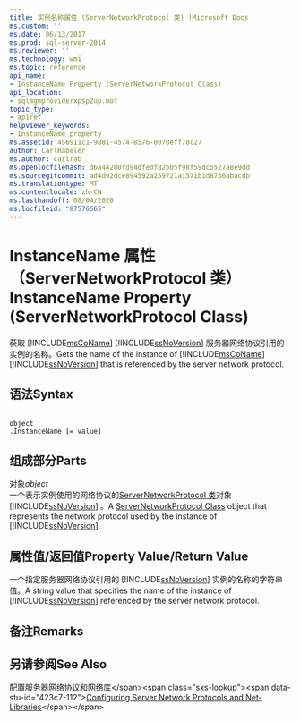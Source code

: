 ```yaml
---
title: 实例名称属性 (ServerNetworkProtocol 类) |Microsoft Docs
ms.custom: ''
ms.date: 06/13/2017
ms.prod: sql-server-2014
ms.reviewer: ''
ms.technology: wmi
ms.topic: reference
api_name:
- InstanceName Property (ServerNetworkProtocol Class)
api_location:
- sqlmgmproviderxpsp2up.mof
topic_type:
- apiref
helpviewer_keywords:
- InstanceName property
ms.assetid: 456911c1-9881-4574-8576-0070eff78c27
author: CarlRabeler
ms.author: carlrab
ms.openlocfilehash: d6a44280fd94dfedf82b05f98f59dc5527a8e9dd
ms.sourcegitcommit: ad4d92dce894592a259721a1571b1d8736abacdb
ms.translationtype: MT
ms.contentlocale: zh-CN
ms.lasthandoff: 08/04/2020
ms.locfileid: "87576565"
---
```

# <a name="instancename-property-servernetworkprotocol-class"></a><span data-ttu-id="423c7-102">InstanceName 属性（ServerNetworkProtocol 类）</span><span class="sxs-lookup"><span data-stu-id="423c7-102">InstanceName Property (ServerNetworkProtocol Class)</span></span>
  <span data-ttu-id="423c7-103">获取 [!INCLUDE[msCoName](../../../includes/msconame-md.md)] [!INCLUDE[ssNoVersion](../../../includes/ssnoversion-md.md)] 服务器网络协议引用的实例的名称。</span><span class="sxs-lookup"><span data-stu-id="423c7-103">Gets the name of the instance of [!INCLUDE[msCoName](../../../includes/msconame-md.md)] [!INCLUDE[ssNoVersion](../../../includes/ssnoversion-md.md)] that is referenced by the server network protocol.</span></span>  
  
## <a name="syntax"></a><span data-ttu-id="423c7-104">语法</span><span class="sxs-lookup"><span data-stu-id="423c7-104">Syntax</span></span>  
  
```  
  
object  
.InstanceName [= value]  
```  
  
## <a name="parts"></a><span data-ttu-id="423c7-105">组成部分</span><span class="sxs-lookup"><span data-stu-id="423c7-105">Parts</span></span>  
 <span data-ttu-id="423c7-106">对象</span><span class="sxs-lookup"><span data-stu-id="423c7-106">*object*</span></span>  
 <span data-ttu-id="423c7-107">一个表示实例使用的网络协议的[ServerNetworkProtocol 类](servernetworkprotocol-class.md)对象 [!INCLUDE[ssNoVersion](../../../includes/ssnoversion-md.md)] 。</span><span class="sxs-lookup"><span data-stu-id="423c7-107">A [ServerNetworkProtocol Class](servernetworkprotocol-class.md) object that represents the network protocol used by the instance of [!INCLUDE[ssNoVersion](../../../includes/ssnoversion-md.md)].</span></span>  
  
## <a name="property-valuereturn-value"></a><span data-ttu-id="423c7-108">属性值/返回值</span><span class="sxs-lookup"><span data-stu-id="423c7-108">Property Value/Return Value</span></span>  
 <span data-ttu-id="423c7-109">一个指定服务器网络协议引用的 [!INCLUDE[ssNoVersion](../../../includes/ssnoversion-md.md)] 实例的名称的字符串值。</span><span class="sxs-lookup"><span data-stu-id="423c7-109">A string value that specifies the name of the instance of [!INCLUDE[ssNoVersion](../../../includes/ssnoversion-md.md)] referenced by the server network protocol.</span></span>  
  
## <a name="remarks"></a><span data-ttu-id="423c7-110">备注</span><span class="sxs-lookup"><span data-stu-id="423c7-110">Remarks</span></span>  
  
## <a name="see-also"></a><span data-ttu-id="423c7-111">另请参阅</span><span class="sxs-lookup"><span data-stu-id="423c7-111">See Also</span></span>  
 <span data-ttu-id="423c7-112">[配置服务器网络协议和网络库](https://msdn.microsoft.com/library/ms177485\(v=sql.100\).aspx)</span><span class="sxs-lookup"><span data-stu-id="423c7-112">[Configuring Server Network Protocols and Net-Libraries](https://msdn.microsoft.com/library/ms177485\(v=sql.100\).aspx)</span></span>  
  
  
